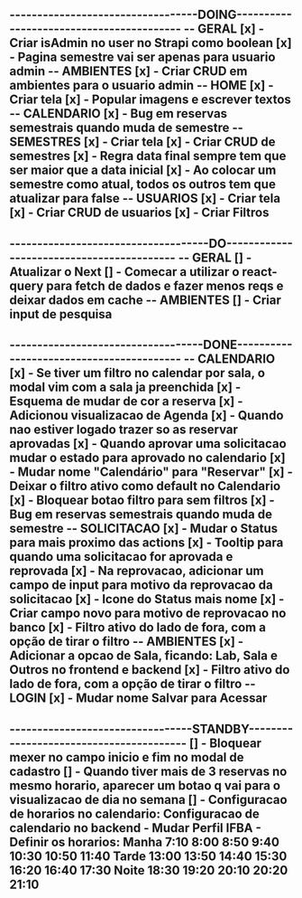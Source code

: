 
----------------------------------DOING-----------------------------------------
-- GERAL
[x] - Criar isAdmin no user no Strapi como boolean
[x] - Pagina semestre vai ser apenas para usuario admin
-- AMBIENTES
[x] - Criar CRUD em ambientes para o usuario admin
-- HOME
[x] - Criar tela
[x] - Popular imagens e escrever textos
-- CALENDARIO
[x] - Bug em reservas semestrais quando muda de semestre
-- SEMESTRES
[x] - Criar tela
[x] - Criar CRUD de semestres
[x] - Regra data final sempre tem que ser maior que a data inicial
[x] - Ao colocar um semestre como atual, todos os outros tem que atualizar para false
-- USUARIOS
[x] - Criar tela
[x] - Criar CRUD de usuarios
[x] - Criar Filtros
--------------------------------------------------------------------------------

------------------------------------DO------------------------------------------
-- GERAL
[] - Atualizar o Next
[] - Comecar a utilizar o react-query para fetch de dados e fazer menos reqs e deixar dados em cache
-- AMBIENTES
[] - Criar input de pesquisa
--------------------------------------------------------------------------------

-----------------------------------DONE-----------------------------------------
-- CALENDARIO
[x] - Se tiver um filtro no calendar por sala, o modal vim com a sala ja preenchida
[x] - Esquema de mudar de cor a reserva
[x] - Adicionou visualizacao de Agenda
[x] - Quando nao estiver logado trazer so as reservar aprovadas
[x] - Quando aprovar uma solicitacao mudar o estado para aprovado no calendario
[x] - Mudar nome "Calendário" para "Reservar"
[x] - Deixar o filtro ativo como default no Calendario
[x] - Bloquear botao filtro para sem filtros
[x] - Bug em reservas semestrais quando muda de semestre
-- SOLICITACAO
[x] - Mudar o Status para mais proximo das actions
[x] - Tooltip para quando uma solicitacao for aprovada e reprovada
[x] - Na reprovacao, adicionar um campo de input para motivo da reprovacao da solicitacao
[x] - Icone do Status mais nome
[x] - Criar campo novo para motivo de reprovacao no banco
[x] - Filtro ativo do lado de fora, com a opção de tirar o filtro
-- AMBIENTES
[x] - Adicionar a opcao de Sala, ficando: Lab, Sala e Outros no frontend e backend
[x] - Filtro ativo do lado de fora, com a opção de tirar o filtro
-- LOGIN
[x] - Mudar nome Salvar para Acessar
--------------------------------------------------------------------------------

---------------------------------STANDBY----------------------------------------
[] - Bloquear mexer no campo inicio e fim no modal de cadastro
[] - Quando tiver mais de 3 reservas no mesmo horario, aparecer um botao q vai para o visualizacao de dia no semana
[] - Configuracao de horarios no calendario:
      Configuracao de calendario no backend
        - Mudar Perfil IFBA
        - Definir os horarios:
            Manha
              7:10
              8:00
              8:50
              9:40
              10:30
              10:50
              11:40
            Tarde
              13:00
              13:50
              14:40
              15:30
              16:20
              16:40
              17:30
            Noite
              18:30
              19:20
              20:10
              20:20
              21:10
--------------------------------------------------------------------------------